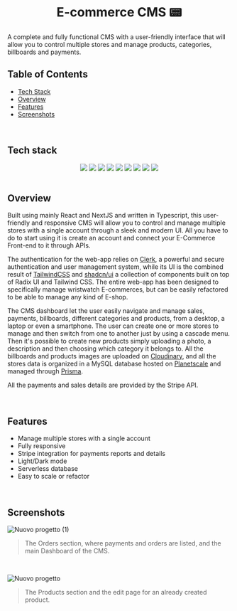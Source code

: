 <h1 align="center">
  E-commerce CMS 📟
</h1>
A complete and fully functional CMS with a user-friendly interface that will allow you to control multiple stores and manage products, categories, billboards and payments.

<br>

## Table of Contents  
-  [Tech Stack](https://github.com/salvatorequagliariello/ecommerce-dashboard/blob/main/README.md#tech-stack)
-  [Overview](https://github.com/salvatorequagliariello/ecommerce-dashboard/blob/main/README.md#overview)
-  [Features](https://github.com/salvatorequagliariello/ecommerce-dashboard/blob/main/README.md#features)
-  [Screenshots](https://github.com/salvatorequagliariello/ecommerce-dashboard/blob/main/README.md#screenshots)

<br>

## Tech stack
<div align="center"> 
  <img src="https://img.shields.io/badge/TypeScript-007ACC?style=for-the-badge&logo=typescript&logoColor=white">
  <img src="https://img.shields.io/badge/react-%2320232a.svg?style=for-the-badge&logo=react&logoColor=%2361DAFB)"> 
  <img src="https://img.shields.io/badge/Prisma-3982CE?style=for-the-badge&logo=Prisma&logoColor=white">
  <img src="https://img.shields.io/badge/Tailwind_CSS-38B2AC?style=for-the-badge&logo=tailwind-css&logoColor=white">
  <img src="https://img.shields.io/badge/Stripe-626CD9?style=for-the-badge&logo=Stripe&logoColor=white">
  <img src="https://img.shields.io/badge/next%20js-000000?style=for-the-badge&logo=nextdotjs&logoColor=white">
  <img src="https://img.shields.io/badge/planetscale-%23000000.svg?style=for-the-badge&logo=planetscale&logoColor=white">
  <img src="https://img.shields.io/badge/Vercel-000000?style=for-the-badge&logo=vercel&logoColor=white">
  <img src="https://img.shields.io/badge/VSCode-0078D4?style=for-the-badge&logo=visual%20studio%20code&logoColor=white">
</div>
<br>

## Overview
Built using mainly React and NextJS and written in Typescript, this user-friendly and responsive CMS will allow you to control and manage multiple stores with a single account through a sleek and modern UI. All you have to do to start using it is create an account and connect your E-Commerce Front-end to it through APIs.

The authentication for the web-app relies on [Clerk](https://clerk.com/), a powerful and secure authentication and user management system, while its UI is the combined result of [TailwindCSS](https://tailwindcss.com/) and [shadcn/ui](https://ui.shadcn.com/) a collection of components built on top of Radix UI and Tailwind CSS. The entire web-app has been designed to specifically manage wristwatch E-commerces, but can be easily refactored to be able to manage any kind of E-shop.

The CMS dashboard let the user easily navigate and manage sales, payments, billboards, different categories and products, from a desktop, a laptop or even a smartphone. The user can create one or more stores to manage and then switch from one to another just by using a cascade menu. Then it's possible to create new products simply uploading a photo, a description and then choosing which category it belongs to. All the billboards and products images are uploaded on [Cloudinary](https://cloudinary.com/), and all the stores data is organized in a MySQL database hosted on [Planetscale](https://planetscale.com/) and managed through [Prisma](https://www.prisma.io/). 

All the payments and sales details are provided by the Stripe API.

<br>

## Features
- Manage multiple stores with a single account
- Fully responsive
- Stripe integration for payments reports and details
- Light/Dark mode
- Serverless database
- Easy to scale or refactor

<br>

## Screenshots
![Nuovo progetto (1)](https://github.com/salvatorequagliariello/ecommerce-dashboard/assets/109867120/8c31723e-354a-45bc-be73-b22bc7216661)
> The Orders section, where payments and orders are listed, and the main Dashboard of the CMS.

<br>

![Nuovo progetto](https://github.com/salvatorequagliariello/ecommerce-dashboard/assets/109867120/6fb255c9-7e27-47ca-aa11-e20e0af3bdad)
> The Products section and the edit page for an already created product.

